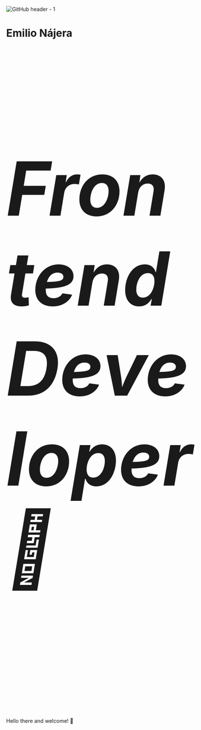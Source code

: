 ![GitHub header - 1](https://user-images.githubusercontent.com/96463540/150668260-8beb10a1-e9a1-46c5-b9e3-5e453c7f13f7.png)


<h1>Emilio Nájera</h1>

<h5 style = "font-size: 200px">Frontend Developer 🚀</h5>


Hello there and welcome! 👋
